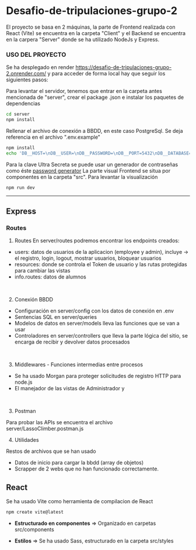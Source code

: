 # Desafio-de-tripulaciones-grupo-2

El proyecto se basa en 2 máquinas, la parte de Frontend realizada con React (Vite) se encuentra en la carpeta "Client" y el Backend se encuentra en la carpera "Server" donde se ha utilizado NodeJs y Express.

### USO DEL PROYECTO
Se ha desplegado en render https://desafio-de-tripulaciones-grupo-2.onrender.com/ y para acceder de forma local hay que seguir los siguientes pasos:

Para levantar el servidor, tenemos que entrar en la carpeta antes mencionada de "server", crear el package .json e instalar los paquetes de dependencias 
```zsh
cd server
npm install
```
Rellenar el archivo de conexión a BBDD, en este caso PostgreSql. Se deja referencia en el archivo ".env.example"
```zsh
npm install
echo 'DB__HOST=\nDB__USER=\nDB__PASSWORD=\nDB__PORT=5432\nDB__DATABASE=\nULTRA_SECRET_KEY='>.env
```
Para la clave Ultra Secreta se puede usar un generador de contraseñas como éste [password generator](https://www.lastpass.com/es/features/password-generator#generatorTool)
La parte visual Frontend se situa por componentes en la carpeta "src". Para levantar la visualización
```zsh
npm run dev
```
----
## Express
### Routes

1. Routes
En server/routes podremos encontrar los endpoints creados:
* users: datos de usuarios de la aplicacion (employee y admin), incluye -> el registro, login, logout, mostrar usuarios, bloquear usuarios
* resources: donde se controla el Token de usuario y las rutas protegidas para cambiar las vistas
* info.routes: datos de alumnos

<br>

2. Conexión BBDD
* Configuración en server/config con los datos de conexión en .env
* Sentencias SQL en server/queries
* Modelos de datos en server/models lleva las funciones que se van a usar
* Controladores en server/controllers que lleva la parte lógica del sitio, se encarga de recibir y devolver datos procesados

<br>

3. Middlewares - Funciones intermedias entre procesos
* Se ha usado Morgan para proteger solicitudes de registro HTTP para node.js
* El manejador de las vistas de Administrador y 

<br>








3. Postman

Para probar las APIs se encuentra el archivo server/LassoClimber.postman.js

4. Utilidades

Restos de archivos que se han usado
- Datos de inicio para cargar la bbdd (array de objetos)
- Scrapper de 2 webs que no han funcionado correctamente.


## React 

Se ha usado Vite como herramienta de compilacion de React
```zsh
npm create vite@latest
```
* **Estructurado en componentes** => Organizado en carpetas src/components

* **Estilos** => Se ha usado Sass, estructurado en la carpeta src/styles